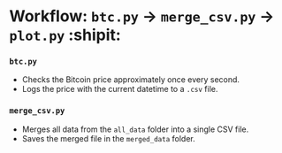 # Workflow: `btc.py` -> `merge_csv.py` -> `plot.py` :shipit:

### `btc.py`
- Checks the Bitcoin price approximately once every second.
- Logs the price with the current datetime to a `.csv` file.

### `merge_csv.py`
- Merges all data from the `all_data` folder into a single CSV file.
- Saves the merged file in the `merged_data` folder.
